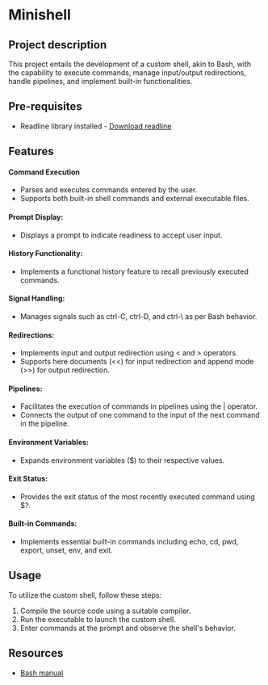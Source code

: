 
# Minishell

## Project description
This project entails the development of a custom shell, akin to Bash, with the capability to execute commands, manage input/output redirections, handle pipelines, and implement built-in functionalities. 

## Pre-requisites
  - Readline library installed - [Download readline](https://ftp.gnu.org/gnu/readline/)

## Features

#### Command Execution
  - Parses and executes commands entered by the user.
  - Supports both built-in shell commands and external executable files.
    
#### Prompt Display:
  - Displays a prompt to indicate readiness to accept user input.

#### History Functionality:
  - Implements a functional history feature to recall previously executed commands.

#### Signal Handling:
  - Manages signals such as ctrl-C, ctrl-D, and ctrl-\ as per Bash behavior.

#### Redirections:
  - Implements input and output redirection using < and > operators.
  - Supports here documents (<<) for input redirection and append mode (>>) for output     redirection.

#### Pipelines:
  - Facilitates the execution of commands in pipelines using the | operator.
  - Connects the output of one command to the input of the next command in the pipeline.

#### Environment Variables:
  - Expands environment variables ($) to their respective values.

#### Exit Status:
  - Provides the exit status of the most recently executed command using $?.

#### Built-in Commands:
  - Implements essential built-in commands including echo, cd, pwd, export, unset, env, and exit.

## Usage
To utilize the custom shell, follow these steps:

  1. Compile the source code using a suitable compiler.
  2. Run the executable to launch the custom shell.
  3. Enter commands at the prompt and observe the shell's behavior.

## Resources
  - [Bash manual](https://www.gnu.org/software/bash/manual/bash.html)

    
